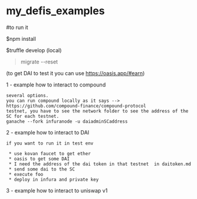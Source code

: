 # my_defis_examples

#to run it 

$npm install

$truffle develop (local) 
> migrate --reset 


(to get DAI to test it you can use https://oasis.app/#earn)


1 - example how to interact to compound  

    several options. 
    you can run compound locally as it says --> https://github.com/compound-finance/compound-protocol 
    testnet, you have to see the network folder to see the address of the SC for each testnet. 
    ganache --fork infuranode -u daiadminSCaddress  
    

2 - example how to interact to DAI

    if you want to run it in test env

     * use kovan faucet to get ether
     * oasis to get some DAI
     * I need the address of the dai token in that testnet  in daitoken.md
     * send some dai to the SC
     * execute foo
     * deploy in infura and private key

3 - example how to interact to uniswap v1 
